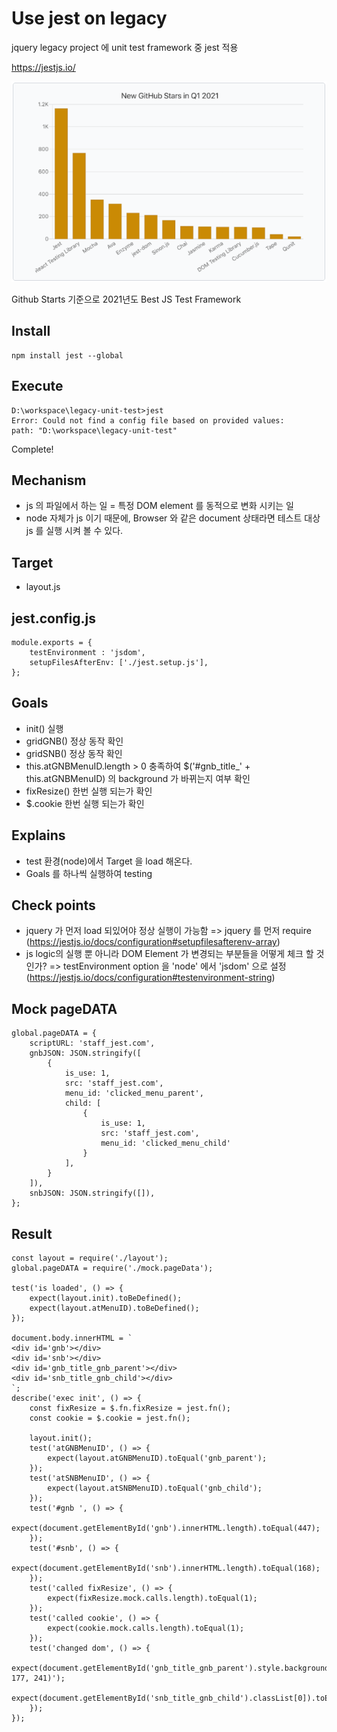 # Use jest on legacy
jquery legacy project 에 unit test framework 중 jest 적용

https://jestjs.io/

![Jest survay](./survay_2021.PNG)

Github Starts 기준으로 2021년도 Best JS Test Framework

## Install
```
npm install jest --global
```

## Execute
```
D:\workspace\legacy-unit-test>jest
Error: Could not find a config file based on provided values:
path: "D:\workspace\legacy-unit-test"
```
Complete!

## Mechanism
- js 의 파일에서 하는 일 = 특정 DOM element 를 동적으로 변화 시키는 일
- node 자체가 js 이기 때문에, Browser 와 같은 document 상태라면 테스트 대상 js 를 실행 시켜 볼 수 있다.

## Target
- layout.js

## jest.config.js
```
module.exports = {
    testEnvironment : 'jsdom',
    setupFilesAfterEnv: ['./jest.setup.js'],
};
```

## Goals
- init() 실행
- gridGNB() 정상 동작 확인
- gridSNB() 정상 동작 확인
- this.atGNBMenuID.length > 0 충족하여 $('#gnb_title_' + this.atGNBMenuID) 의 background 가 바뀌는지 여부 확인
- fixResize() 한번 실행 되는가 확인
- $.cookie 한번 실행 되는가 확인

## Explains
- test 환경(node)에서 Target 을 load 해온다.
- Goals 를 하나씩 실행하여 testing

## Check points
- jquery 가 먼저 load 되있어야 정상 실행이 가능함 => jquery 를 먼저 require (https://jestjs.io/docs/configuration#setupfilesafterenv-array)
- js logic의 실행 뿐 아니라 DOM Element 가 변경되는 부분들을 어떻게 체크 할 것인가? => testEnvironment option 을 'node' 에서 'jsdom' 으로 설정 (https://jestjs.io/docs/configuration#testenvironment-string)

## Mock pageDATA
```
global.pageDATA = {
    scriptURL: 'staff_jest.com',
    gnbJSON: JSON.stringify([
        {
            is_use: 1,
            src: 'staff_jest.com',
            menu_id: 'clicked_menu_parent',
            child: [
                {
                    is_use: 1,
                    src: 'staff_jest.com',
                    menu_id: 'clicked_menu_child'
                }
            ],
        }
    ]),
    snbJSON: JSON.stringify([]),
};
```

## Result
```
const layout = require('./layout');
global.pageDATA = require('./mock.pageData');

test('is loaded', () => {
    expect(layout.init).toBeDefined();
    expect(layout.atMenuID).toBeDefined();
});

document.body.innerHTML = `
<div id='gnb'></div>
<div id='snb'></div>
<div id='gnb_title_gnb_parent'></div>
<div id='snb_title_gnb_child'></div>
`;
describe('exec init', () => {
    const fixResize = $.fn.fixResize = jest.fn();
    const cookie = $.cookie = jest.fn();

    layout.init();
    test('atGNBMenuID', () => {
        expect(layout.atGNBMenuID).toEqual('gnb_parent');
    });
    test('atSNBMenuID', () => {
        expect(layout.atSNBMenuID).toEqual('gnb_child');
    });
    test('#gnb ', () => {
        expect(document.getElementById('gnb').innerHTML.length).toEqual(447);
    });
    test('#snb', () => {
        expect(document.getElementById('snb').innerHTML.length).toEqual(168);
    });
    test('called fixResize', () => {
        expect(fixResize.mock.calls.length).toEqual(1);
    });
    test('called cookie', () => {
        expect(cookie.mock.calls.length).toEqual(1);
    });
    test('changed dom', () => {
        expect(document.getElementById('gnb_title_gnb_parent').style.background).toEqual('rgb(93, 177, 241)');
        expect(document.getElementById('snb_title_gnb_child').classList[0]).toEqual('selected');
    });
});
```